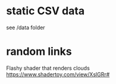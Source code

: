 # static CSV data
see /data folder

# random links
Flashy shader that renders clouds
https://www.shadertoy.com/view/XslGRr#
